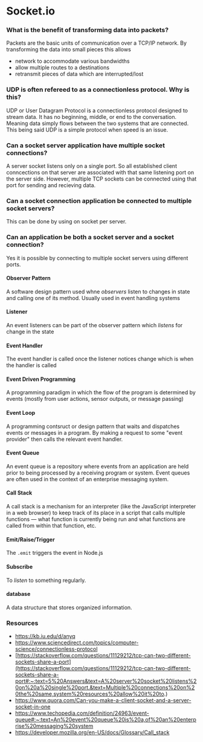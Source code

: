 # Socket.io

### What is the benefit of transforming data into packets?
Packets are the basic units of communication over a TCP/IP network. By transforming the data into small pieces this allows 
- network to accommodate various bandwidths
- allow multiple routes to a destinations
- retransmit pieces of data which are interrupted/lost

### UDP is often refereed to as a connectionless protocol. Why is this?
 UDP or User Datagram Protocol is a connectionless protocol designed to stream data. It has no beginning, middle, or end to the conversation. Meaning data simply flows
 between the two systems that are connected. This being said UDP is a simple protocol when speed is an issue.
 
### Can a socket server application have multiple socket connections?
A server socket listens only on a single port. So all established client conncections on that server are associated with that same listening port on the server side. However,
multiple TCP sockets can be connected using that port for sending and recieving data.

### Can a socket connection application be connected to multiple socket servers?
This can be done by using on socket per server.

### Can an application be both a socket server and a socket connection?
Yes it is possible by connecting to multiple socket servers using different ports.

#### Observer Pattern
A software design pattern used whne *observers* listen to changes in state and calling one of its method. Usually used in event handling systems
#### Listener
An event listeners can be part of the observer pattern which *listens* for change in the state
#### Event Handler
The event handler is called once the listener notices change which is when the handler is called
#### Event Driven Programming
A programming paradigm in which the flow of the program is determined by events (mostly from user actions, sensor outputs, or message passing)
#### Event Loop
A programming contsruct or design pattern that waits and dispatches events or messages in a program. By making a request to some "event provider" then calls the
relevant event handler.
#### Event Queue
An event queue is a repository where events from an application are held prior to being processed by a receiving program or system. Event queues are often used in 
the context of an enterprise messaging system.
#### Call Stack
A call stack is a mechanism for an interpreter (like the JavaScript interpreter in a web browser) to keep track of its place in a script that calls multiple 
functions — what function is currently being run and what functions are called from within that function, etc.
#### Emit/Raise/Trigger
The `.emit` triggers the event in Node.js
#### Subscribe
To *listen* to something regularly.
#### database
A data structure that stores organized information.




### Resources
- https://kb.iu.edu/d/anyq
- https://www.sciencedirect.com/topics/computer-science/connectionless-protocol
- [https://stackoverflow.com/questions/11129212/tcp-can-two-different-sockets-share-a-port](https://stackoverflow.com/questions/11129212/tcp-can-two-different-sockets-share-a-port#:~:text=5%20Answers&text=A%20server%20socket%20listens%20on%20a%20single%20port.&text=Multiple%20connections%20on%20the%20same,system%20resources%20allow%20it%20to.)
- https://www.quora.com/Can-you-make-a-client-socket-and-a-server-socket-in-one
- https://www.techopedia.com/definition/24963/event-queue#:~:text=An%20event%20queue%20is%20a,of%20an%20enterprise%20messaging%20system
- https://developer.mozilla.org/en-US/docs/Glossary/Call_stack
